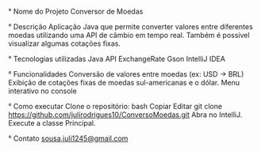 ° Nome do Projeto
Conversor de Moedas

° Descrição
Aplicação Java que permite converter valores entre diferentes moedas utilizando uma API de câmbio em tempo real. Também é possível visualizar algumas cotações fixas.

° Tecnologias utilizadas
Java
API ExchangeRate
Gson
IntelliJ IDEA

° Funcionalidades
Conversão de valores entre moedas (ex: USD → BRL)
Exibição de cotações fixas de moedas sul-americanas e o dólar.
Menu interativo no console

° Como executar
Clone o repositório:
bash
Copiar
Editar
git clone https://github.com/julirodrigues10/ConversoMoedas.git
Abra no IntelliJ.
Execute a classe Principal.

° Contato
sousa.juli1245@gmail.com









